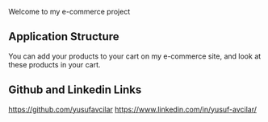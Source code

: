 Welcome to my e-commerce project

## Application Structure

You can add your products to your cart on my e-commerce site, and look at these products in your cart.

## Github and Linkedin Links

https://github.com/yusufavcilar
https://www.linkedin.com/in/yusuf-avcilar/